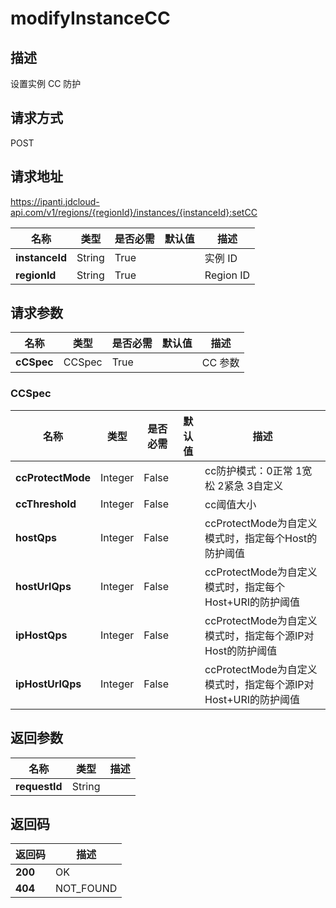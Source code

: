 # modifyInstanceCC


## 描述
设置实例 CC 防护

## 请求方式
POST

## 请求地址
https://ipanti.jdcloud-api.com/v1/regions/{regionId}/instances/{instanceId}:setCC

|名称|类型|是否必需|默认值|描述|
|---|---|---|---|---|
|**instanceId**|String|True||实例 ID|
|**regionId**|String|True||Region ID|

## 请求参数
|名称|类型|是否必需|默认值|描述|
|---|---|---|---|---|
|**cCSpec**|CCSpec|True||CC 参数|

### CCSpec
|名称|类型|是否必需|默认值|描述|
|---|---|---|---|---|
|**ccProtectMode**|Integer|False||cc防护模式：0正常 1宽松 2紧急 3自定义|
|**ccThreshold**|Integer|False||cc阈值大小|
|**hostQps**|Integer|False||ccProtectMode为自定义模式时，指定每个Host的防护阈值|
|**hostUrlQps**|Integer|False||ccProtectMode为自定义模式时，指定每个Host+URI的防护阈值|
|**ipHostQps**|Integer|False||ccProtectMode为自定义模式时，指定每个源IP对Host的防护阈值|
|**ipHostUrlQps**|Integer|False||ccProtectMode为自定义模式时，指定每个源IP对Host+URI的防护阈值|

## 返回参数
|名称|类型|描述|
|---|---|---|
|**requestId**|String||



## 返回码
|返回码|描述|
|---|---|
|**200**|OK|
|**404**|NOT_FOUND|
